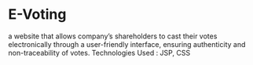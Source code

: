 # E-Voting
a website that allows company’s shareholders to cast their votes electronically through a user-friendly interface, ensuring authenticity and non-traceability of votes. Technologies Used : JSP, CSS
